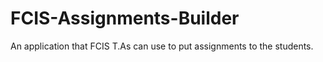 # FCIS-Assignments-Builder
An application that FCIS T.As can use to put assignments to the students.

